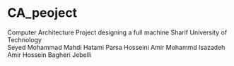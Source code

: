 # CA_peoject
Computer Architecture Project
designing a full machine
Sharif University of Technology  
Seyed Mohammad Mahdi Hatami
Parsa Hosseini
Amir Mohammd Isazadeh
Amir Hossein Bagheri Jebelli
